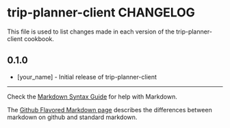 trip-planner-client CHANGELOG
=============================

This file is used to list changes made in each version of the trip-planner-client cookbook.

0.1.0
-----
- [your_name] - Initial release of trip-planner-client

- - -
Check the [Markdown Syntax Guide](http://daringfireball.net/projects/markdown/syntax) for help with Markdown.

The [Github Flavored Markdown page](http://github.github.com/github-flavored-markdown/) describes the differences between markdown on github and standard markdown.
